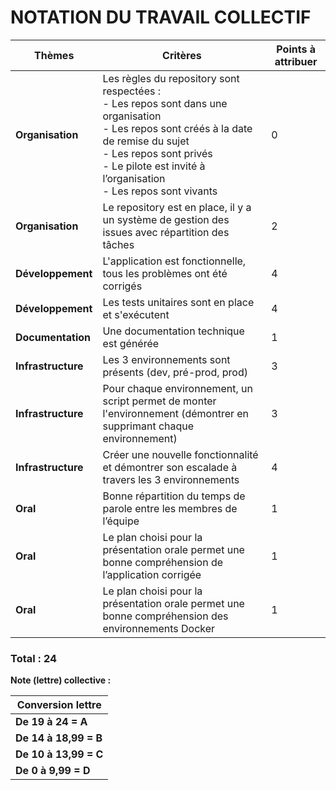 # NOTATION DU TRAVAIL COLLECTIF

| **Thèmes**      | **Critères**  | **Points à attribuer** |
|-----------------|---------------|------------------------|
| **Organisation** | Les règles du repository sont respectées : <br> - Les repos sont dans une organisation <br> - Les repos sont créés à la date de remise du sujet <br> - Les repos sont privés <br> - Le pilote est invité à l’organisation <br> - Les repos sont vivants | 0 |
| **Organisation** | Le repository est en place, il y a un système de gestion des issues avec répartition des tâches | 2 |
| **Développement** | L'application est fonctionnelle, tous les problèmes ont été corrigés | 4 |
| **Développement** | Les tests unitaires sont en place et s'exécutent | 4 |
| **Documentation** | Une documentation technique est générée | 1 |
| **Infrastructure** | Les 3 environnements sont présents (dev, pré-prod, prod) | 3 |
| **Infrastructure** | Pour chaque environnement, un script permet de monter l'environnement (démontrer en supprimant chaque environnement) | 3 |
| **Infrastructure** | Créer une nouvelle fonctionnalité et démontrer son escalade à travers les 3 environnements | 4 |
| **Oral** | Bonne répartition du temps de parole entre les membres de l’équipe | 1 |
| **Oral** | Le plan choisi pour la présentation orale permet une bonne compréhension de l’application corrigée | 1 |
| **Oral** | Le plan choisi pour la présentation orale permet une bonne compréhension des environnements Docker | 1 |

### Total : 24  
**Note (lettre) collective :**

| **Conversion lettre** |  
|-----------------------|
| **De 19 à 24 = A** |
| **De 14 à 18,99 = B** |
| **De 10 à 13,99 = C** |
| **De 0 à 9,99 = D** |
